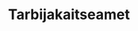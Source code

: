 ---
title: Tarbijakaitseamet
maintainer_name: No details supplied
maintainer_email: ''
description: '' 
twitter: ''
---